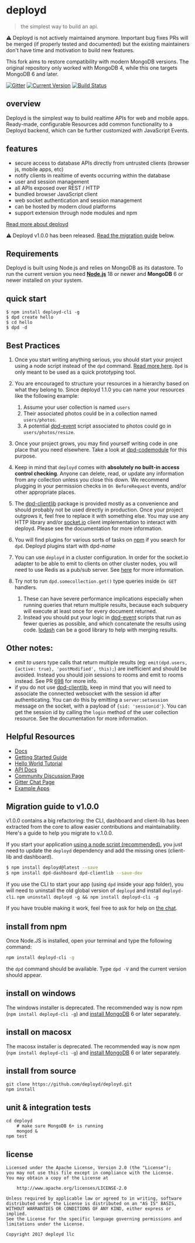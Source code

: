 # deployd

> the simplest way to build an api.

⚠️  Deployd is not actively maintained anymore. Important bug fixes PRs will be merged (if properly tested and documented) but the existing maintainers don't have time and motivation to build new features.

This fork aims to restore compatibility with modern MongoDB versions. The original repository only worked with MongoDB 4, while this one targets MongoDB 6 and later.

[![Gitter](https://badges.gitter.im/Join%20Chat.svg)](https://gitter.im/deployd/deployd)  [![Current Version](https://img.shields.io/npm/v/deployd.svg?style=flat-square)](https://www.npmjs.org/package/deployd) [![Build Status](https://img.shields.io/travis/deployd/deployd.svg?style=flat-square)](http://travis-ci.org/deployd/deployd)

## overview

Deployd is the simplest way to build realtime APIs for web and mobile apps. Ready-made, configurable Resources add common functionality to a Deployd backend, which can be further customized with JavaScript Events.

## features

 - secure access to database APIs directly from untrusted clients (browser js, mobile apps, etc)
 - notify clients in realtime of events occurring within the database
 - user and session management
 - all APIs exposed over REST / HTTP
 - bundled browser JavaScript client
 - web socket authentication and session management
 - can be hosted by modern cloud platforms
 - support extension through node modules and npm

[Read more about deployd](http://deployd.com)

⚠️ Deployd v1.0.0 has been released. [Read the migration guide](#migration-guide-to-v1.0.0) below.

## Requirements

Deployd is built using Node.js and relies on MongoDB as its datastore.
To run the current version you need **[Node.js](https://nodejs.org/)** 18 or newer and **MongoDB** 6 or newer installed on your system.

## quick start

	$ npm install deployd-cli -g
	$ dpd create hello
	$ cd hello
	$ dpd -d

## Best Practices

 1. Once you start writing anything serious, you should start your project using a node script instead of the `dpd` command. [Read more here](http://docs.deployd.com/docs/server/run-script.html). `Dpd` is only meant to be used as a quick prototyping tool.
 2. You are encouraged to structure your resources in a hierarchy based on what they belong to. Since deployd 1.1.0 you can name your resources like the following example:

    1. Assume your user collection is named `users`
    2. Their associated photos could be in a collection named `users/photos`.
    3. A potential [dpd-event](https://www.npmjs.org/package/dpd-event) script associated to photos could go in `users/photos/resize`.

 3. Once your project grows, you may find yourself writing code in one place that you need elsewhere. Take a look at [dpd-codemodule](https://www.npmjs.org/package/dpd-codemodule) for this purpose.
 4. Keep in mind that `deployd` comes with **absolutely no built-in access control checking**. Anyone can delete, read, or update any information from any collection unless you close this down. We recommend plugging in your permission checks in `On BeforeRequest` events, and/or other appropriate places.
 5. The [dpd-clientlib](https://www.npmjs.org/package/dpd-clientlib) package is provided mostly as a convenience and should probably not be used directly in production. Once your project outgrows it, feel free to replace it with something else. You may use any HTTP library and/or [socket.io](https://www.npmjs.org/package/socket.io) client implementation to interact with deployd. Please see the documentation for more information.
 6. You will find plugins for various sorts of tasks on [npm](https://www.npmjs.org/) if you search for `dpd`. Deployd plugins start with dpd-*name*
 7. You can use `deployd` in a cluster configuration. In order for the socket.io adapter to be able to emit to clients on other cluster nodes, you will need to use Redis as a pub/sub server. See [here](https://github.com/deployd/deployd/pull/698) for more information.
 8. Try not to run `dpd.somecollection.get()` type queries inside `On GET` handlers. 
    1. These can have severe performance implications especially when running queries that return multiple results, because each subquery will execute at least once for every document returned. 
    2. Instead you should put your logic in [dpd-event](https://www.npmjs.org/package/dpd-event) scripts that run as fewer queries as possible, and which concatenate the results using code. [lodash](https://www.npmjs.org/package/lodash) can be a good library to help with merging results.
 
 ## Other notes:
 
 - *emit to users* type calls that return multiple results (eg: `emit(dpd.users, {active: true}, 'postModified', this);`) are inefficient and should be avoided. Instead you should join sessions to rooms and emit to rooms instead. See PR [698](https://github.com/deployd/deployd/pull/698) for more info.
 - if you do not use [dpd-clientlib](https://www.npmjs.org/package/dpd-clientlib), keep in mind that you will need to associate the connected websocket with the session id after authenticating. You can do this by emitting a `server:setsession` message on the socket, with a payload of `{sid: 'sessionid'}`. You can get the session id by calling the `login` method of the user collection resource. See the documentation for more information.

## Helpful Resources

 - [Docs](http://docs.deployd.com/)
 - [Getting Started Guide](http://docs.deployd.com/docs/getting-started/what-is-deployd.html)
 - [Hello World Tutorial](http://docs.deployd.com/docs/getting-started/your-first-api.html)
 - [API Docs](http://docs.deployd.com/api)
 - [Community Discussion Page](https://groups.google.com/forum/?fromgroups#!forum/deployd-users)
 - [Gitter Chat Page](https://gitter.im/deployd/deployd)
 - [Example Apps](http://docs.deployd.com/examples/)


## Migration guide to v1.0.0

v1.0.0 contains a big refactoring: the CLI, dashboard and client-lib has been extracted from the core to allow easier contributions and maintainability.  
Here's a guide to help you migrate to v.1.0.0.

If you start your application [using a node script (recommended)](http://docs.deployd.com/docs/server/run-script.html), you just need to update the `deployd` dependency and add the missing ones (client-lib and dashboard).

```bash
$ npm install deployd@latest --save
$ npm install dpd-dashboard dpd-clientlib --save-dev
```

If you use the CLI to start your app (using `dpd` inside your app folder), you will need to uninstall the old global version of `deployd` and install `deployd-cli`.
`npm uninstall deployd -g && npm install deployd-cli -g`

If you have trouble making it work, feel free to ask for help on [the chat](https://gitter.im/deployd/deployd).

## install from npm

Once Node.JS is installed, open your terminal and type the following command:

```bash
npm install deployd-cli -g
```

the `dpd` command should be available. Type `dpd -V` and the current version should appear.

## install on windows

The windows installer is deprecated. The recommended way is now npm (`npm install deployd-cli -g`) and [install MongoDB](https://docs.mongodb.com/manual/tutorial/install-mongodb-on-windows/) 6 or later separately.

## install on macosx

The macosx installer is deprecated. The recommended way is now npm (`npm install deployd-cli -g`) and [install MongoDB](http://docs.mongodb.org/manual/tutorial/install-mongodb-on-os-x/) 6 or later separately.

## install from source

	git clone https://github.com/deployd/deployd.git
	npm install

## unit & integration tests

	cd deployd
        # make sure MongoDB 6+ is running
        mongod &
	npm test

## license

    Licensed under the Apache License, Version 2.0 (the "License");
    you may not use this file except in compliance with the License.
    You may obtain a copy of the License at

        http://www.apache.org/licenses/LICENSE-2.0

    Unless required by applicable law or agreed to in writing, software
    distributed under the License is distributed on an "AS IS" BASIS,
    WITHOUT WARRANTIES OR CONDITIONS OF ANY KIND, either express or implied.
    See the License for the specific language governing permissions and
    limitations under the License.

    Copyright 2017 deployd llc

